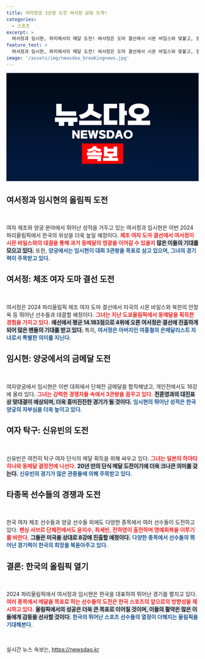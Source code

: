 ```yaml
---
title: 여자양궁 3관왕 도전 여서정 금빛 도약!
categories:
  - 스포츠
excerpt: >
  여서정과 임시현, 파리에서의 메달 도전! 여서정은 도마 결선에서 시몬 바일스와 맞붙고, 임시현은 양궁 16강에서 3관왕에 도전한다. 파리에서 어떤 역사가 펼쳐질지 기대된다!
feature_text: >
  여서정과 임시현, 파리에서의 메달 도전! 여서정은 도마 결선에서 시몬 바일스와 맞붙고, 임시현은 양궁 16강에서 3관왕에 도전한다. 파리에서 어떤 역사가 펼쳐질지 기대된다!
image: '/assets/img/newsdao_breakingnews.jpg'
---
```


<p><img src="/assets/img/newsdao_breakingnews.jpg" alt="cryptoinkorea 속보" /></p>

<h2 data-ke-size="size26">여서정과 임시현의 올림픽 도전</h2>

<p data-ke-size="size16">&nbsp;</p>

<p>여자 체조와 양궁 분야에서 뛰어난 성적을 거두고 있는 여서정과 임시현은 이번 2024 파리올림픽에서 한국의 위상을 더욱 높일 예정이다. <b><span style="color: #ee2323;">체조 여자 도마 결선에서 여서정이 시몬 바일스와의 대결을 통해 과거 동메달의 영광을 이어갈 수 있을지 </span></b> <b><span style="background-color: #21538527;">많은 이들의 기대를 모으고 있다.</span></b> 또한, <b><span style="color: #1a5490;">양궁에서는 임시현이 대회 3관왕을 목표로 삼고 있으며, 그녀의 경기력이 주목받고 있다.</span></b></p>

<h2 data-ke-size="size26">여서정: 체조 여자 도마 결선 도전</h2>

<p data-ke-size="size16">&nbsp;</p>

<p>여서정은 2024 파리올림픽 체조 여자 도마 결선에서 미국의 시몬 바일스와 북한의 안창옥 등 뛰어난 선수들과 대결할 예정이다. <b><span style="color: #ee2323;">그녀는 지난 도쿄올림픽에서 동메달을 획득한 경험을 가지고 있다.</span></b> <b><span style="background-color: #21538527;">예선에서 평균 14.183점으로 4위에 오른 여서정은 결선에 진출하게 되어 많은 팬들의 기대를 받고 있다.</span></b> 특히, <b><span style="color: #1a5490;">여서정은 아버지인 여홍철의 은메달리스트 자녀로서 특별한 의미를 지닌다.</span></b> </p>

<h2 data-ke-size="size26">임시현: 양궁에서의 금메달 도전</h2>

<p data-ke-size="size16">&nbsp;</p>

<p>여자양궁에서 임시현은 이번 대회에서 단체전 금메달을 합작해냈고, 개인전에서도 16강에 올라 있다. <b><span style="color: #ee2323;">그녀는 강력한 경쟁자들 속에서 3관왕을 꿈꾸고 있다.</span></b> <b><span style="background-color: #21538527;">전훈영과의 대진표 상 맞대결이 예상되며, 더욱 흥미진진한 경기가 될 것이다.</span></b> <b><span style="color: #1a5490;">임시현의 뛰어난 성적은 한국 양궁의 자부심을 더욱 높이고 있다.</span></b> </p>

<h2 data-ke-size="size26">여자 탁구: 신유빈의 도전</h2>

<p data-ke-size="size16">&nbsp;</p>

<p>신유빈은 여전히 탁구 여자 단식의 메달 획득을 위해 싸우고 있다. <b><span style="color: #ee2323;">그녀는 일본의 하야타 히나와 동메달 결정전에 나선다.</span></b> <b><span style="background-color: #21538527;">20년 만의 단식 메달 도전이기에 더욱 크나큰 의미를 갖는다.</span></b> <b><span style="color: #1a5490;">신유빈의 경기가 많은 관중들에 의해 주목받고 있다.</span></b></p>

<h2 data-ke-size="size26">타종목 선수들의 경쟁과 도전</h2>

<p data-ke-size="size16">&nbsp;</p>

<p>한국 여자 체조 선수들과 양궁 선수들 외에도 다양한 종목에서 여러 선수들이 도전하고 있다. <b><span style="color: #ee2323;">펜싱 사브르 단체전에서도 윤지수, 최세빈, 전하영이 출전하며 명예회복을 이루기를 바란다.</span></b> <b><span style="background-color: #21538527;">그들은 미국을 상대로 8강에 진출할 예정이다.</span></b> <b><span style="color: #1a5490;">다양한 종목에서 선수들의 뛰어난 경기력이 한국의 희망을 북돋아주고 있다.</span></b> </p>

<h2 data-ke-size="size26">결론: 한국의 올림픽 열기</h2>

<p data-ke-size="size16">&nbsp;</p>

<p>2024 파리올림픽에서 여서정과 임시현은 한국을 대표하여 뛰어난 경기를 펼치고 있다. <b><span style="color: #ee2323;">여러 종목에서 메달을 목표로 하는 선수들의 도전은 한국 스포츠의 앞으로의 방향성을 제시하고 있다.</span></b> <b><span style="background-color: #21538527;">올림픽에서의 성공은 더욱 큰 목표로 이어질 것이며, 이들의 활약은 많은 이들에게 감동을 선사할 것이다.</span></b> <b><span style="color: #1a5490;">한국의 뛰어난 스포츠 선수들의 열정이 더해지는 올림픽을 기대해본다.</span></b></p>

<p data-ke-size="size16">&nbsp;</p>
실시간 뉴스 속보는, <a href="https://newsdao.kr" rel="dofollow">https://newsdao.kr</a>


